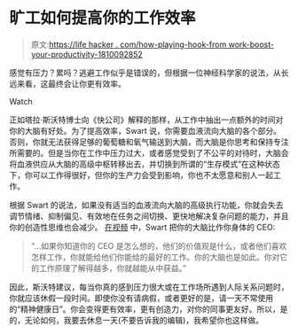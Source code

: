 # 旷工如何提高你的工作效率

> 原文:[https://life hacker . com/how-playing-hook-from work-boost-your-productivity-1810092852](https://lifehacker.com/how-playing-hooky-from-work-can-boost-your-productivity-1810092852)

感觉有压力？累吗？逃避工作似乎是错误的，但根据一位神经科学家的说法，从长远来看，这最终会让你更有效率。

Watch

正如塔拉·斯沃特博士向《快公司》解释的那样，从工作中抽出一点额外的时间对你的大脑有好处。为了提高效率，Swart 说，你需要血液流向大脑的各个部分。否则，你就无法获得足够的葡萄糖和氧气输送到大脑，而大脑是你思考和保持专注所需要的。但是当你在工作中压力过大，或者感觉受到了不公平的对待时，大脑会将血液供应从大脑的高级中枢转移出去，并切换到所谓的“生存模式”在这种状态下，你可以工作得很好，但你的生产力会受到影响，你也不太愿意和别人一起工作。

根据 Swart 的说法，如果没有适当的血液流向大脑的高级执行功能，你就会失去调节情绪、抑制偏见、有效地在任务之间切换、更快地解决复杂问题的能力，并且你的创造性思维也会减少。 [在视频](https://www.fastcompany.com/40466319/this-neuroscientist-thinks-you-should-play-hooky-to-increase-productivity) 中，Swart 把你的大脑比作你身体的 CEO:

> "...如果你知道你的 CEO 是怎么想的，他们的价值观是什么，或者他们喜欢怎样工作，你就能给他们你能给的最好的工作。你的大脑也是如此。你对它的工作原理了解得越多，你就越能从中获益。”

因此，斯沃特建议，每当你真的感到压力很大或在工作场所遇到人际关系问题时，你就应该休假一段时间。即使你没有请病假，或者更好的是，请一天不常使用的“精神健康日”。你会变得更有效率，更有创造力，对你的同事更友好。所以，是的，无论如何，我要去休息一天(不要告诉我的编辑)，我希望你也这样做。